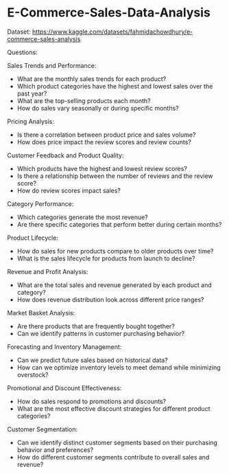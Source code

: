 # E-Commerce-Sales-Data-Analysis

Dataset: https://www.kaggle.com/datasets/fahmidachowdhury/e-commerce-sales-analysis

Questions:

Sales Trends and Performance:
- What are the monthly sales trends for each product?
- Which product categories have the highest and lowest sales over the past year?
- What are the top-selling products each month?
- How do sales vary seasonally or during specific months?

Pricing Analysis:
- Is there a correlation between product price and sales volume?
- How does price impact the review scores and review counts?
  
Customer Feedback and Product Quality:
- Which products have the highest and lowest review scores?
- Is there a relationship between the number of reviews and the review score?
- How do review scores impact sales?

Category Performance:
- Which categories generate the most revenue?
- Are there specific categories that perform better during certain months?

Product Lifecycle:
- How do sales for new products compare to older products over time?
- What is the sales lifecycle for products from launch to decline?

Revenue and Profit Analysis:
- What are the total sales and revenue generated by each product and category?
- How does revenue distribution look across different price ranges?

Market Basket Analysis:
- Are there products that are frequently bought together?
- Can we identify patterns in customer purchasing behavior?

Forecasting and Inventory Management:
- Can we predict future sales based on historical data?
- How can we optimize inventory levels to meet demand while minimizing overstock?

Promotional and Discount Effectiveness:
- How do sales respond to promotions and discounts?
- What are the most effective discount strategies for different product categories?

Customer Segmentation:
- Can we identify distinct customer segments based on their purchasing behavior and preferences?
- How do different customer segments contribute to overall sales and revenue?
